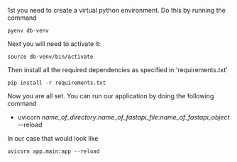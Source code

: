 1st you need to create a virtual python environment. Do this by running the command

```
pyenv db-venv
```

Next you will need to activate it:

```
source db-venv/bin/activate
```

Then install all the required dependencies as specified in 'requirements.txt'

```
pip install -r requirements.txt
```

Now you are all set. You can run our application by doing the following command
- uvicorn *name_of_directory*.*name_of_fastapi_file*:*name_of_fastapi_object* --reload

In our case that would look like

```
uvicorn app.main:app --reload
```